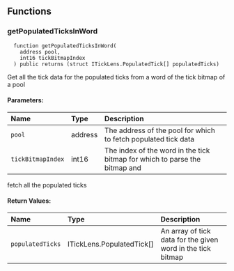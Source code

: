 


## Functions
### getPopulatedTicksInWord
```solidity
  function getPopulatedTicksInWord(
    address pool,
    int16 tickBitmapIndex
  ) public returns (struct ITickLens.PopulatedTick[] populatedTicks)
```
Get all the tick data for the populated ticks from a word of the tick bitmap of a pool


#### Parameters:
| Name | Type | Description                                                          |
| :--- | :--- | :------------------------------------------------------------------- |
|`pool` | address | The address of the pool for which to fetch populated tick data
|`tickBitmapIndex` | int16 | The index of the word in the tick bitmap for which to parse the bitmap and
fetch all the populated ticks

#### Return Values:
| Name                           | Type          | Description                                                                  |
| :----------------------------- | :------------ | :--------------------------------------------------------------------------- |
|`populatedTicks`| ITickLens.PopulatedTick[] | An array of tick data for the given word in the tick bitmap
